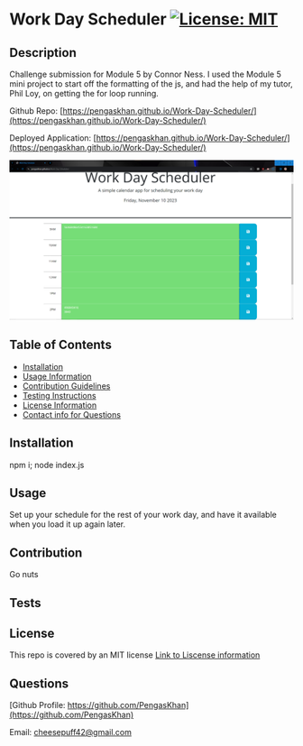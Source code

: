 # Work Day Scheduler [![License: MIT](https://img.shields.io/badge/License-MIT-yellow.svg)](https://opensource.org/licenses/MIT)

## Description

Challenge submission for Module 5 by Connor Ness. I used the Module 5 mini project to start off the formatting of the js, and had the help of my tutor, Phil Loy, on getting the for loop running.

Github Repo: [https://pengaskhan.github.io/Work-Day-Scheduler/](https://pengaskhan.github.io/Work-Day-Scheduler/)

Deployed Application: [https://pengaskhan.github.io/Work-Day-Scheduler/](https://pengaskhan.github.io/Work-Day-Scheduler/)

![Screenshot of deployed application](image.png)

## Table of Contents

- [Installation](#installation)
- [Usage Information](#usage)
- [Contribution Guidelines](#contribution)
- [Testing Instructions](#tests)
- [License Information](#license)
- [Contact info for Questions](#questions)

## Installation

npm i; node index.js

## Usage

Set up your schedule for the rest of your work day, and have it available when you load it up again later.

## Contribution

Go nuts

## Tests

## License

This repo is covered by an MIT license
[Link to Liscense information](https://choosealicense.com/licenses/mit/)

## Questions

[Github Profile: https://github.com/PengasKhan](https://github.com/PengasKhan)

Email: cheesepuff42@gmail.com


